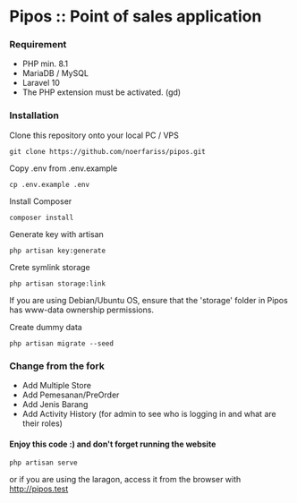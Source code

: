 # Pipos :: Point of sales application

### Requirement
- PHP min. 8.1
- MariaDB / MySQL
- Laravel 10
- The PHP extension must be activated. (gd)

### Installation

Clone this repository onto your local PC / VPS
```
git clone https://github.com/noerfariss/pipos.git
```

Copy .env from .env.example
```
cp .env.example .env
```

Install Composer
```
composer install
```

Generate key with artisan
```
php artisan key:generate
```

Crete symlink storage
```
php artisan storage:link
```

If you are using Debian/Ubuntu OS, ensure that the 'storage' folder in Pipos has www-data ownership permissions.


Create dummy data
```
php artisan migrate --seed
```

### Change from the fork
- Add Multiple Store
- Add Pemesanan/PreOrder
- Add Jenis Barang
- Add Activity History (for admin to see who is logging in and what are their roles)



#### Enjoy this code :) and don't forget running the website
```
php artisan serve
```

or if you are using the laragon, access it from the browser with http://pipos.test
